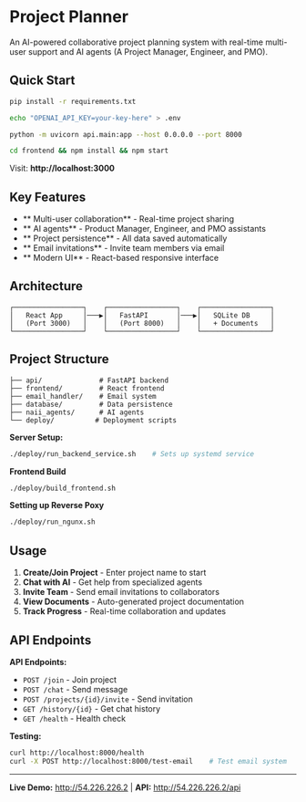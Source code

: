 # Project Planner

An AI-powered collaborative project planning system with real-time multi-user support and AI agents (A Project Manager, Engineer, and PMO).

## Quick Start

```bash
pip install -r requirements.txt

echo "OPENAI_API_KEY=your-key-here" > .env

python -m uvicorn api.main:app --host 0.0.0.0 --port 8000

cd frontend && npm install && npm start
```

Visit: **http://localhost:3000**

## Key Features

- ** Multi-user collaboration** - Real-time project sharing
- ** AI agents** - Product Manager, Engineer, and PMO assistants  
- ** Project persistence** - All data saved automatically
- ** Email invitations** - Invite team members via email
- ** Modern UI** - React-based responsive interface

## Architecture

```
┌─────────────────┐    ┌─────────────────┐    ┌─────────────────┐
│   React App     │───▶│   FastAPI       │───▶│   SQLite DB     │
│   (Port 3000)   │    │   (Port 8000)   │    │   + Documents   │
└─────────────────┘    └─────────────────┘    └─────────────────┘
```

## Project Structure

```
├── api/              # FastAPI backend
├── frontend/         # React frontend  
├── email_handler/    # Email system
├── database/         # Data persistence
├── naii_agents/      # AI agents
└── deploy/          # Deployment scripts
```

**Server Setup:**
```bash
./deploy/run_backend_service.sh    # Sets up systemd service
```
**Frontend Build**
```bash
./deploy/build_frontend.sh
```
**Setting up Reverse Poxy**
```bash
./deploy/run_ngunx.sh
```


## Usage

1. **Create/Join Project** - Enter project name to start
2. **Chat with AI** - Get help from specialized agents
3. **Invite Team** - Send email invitations to collaborators  
4. **View Documents** - Auto-generated project documentation
5. **Track Progress** - Real-time collaboration and updates

## API Endpoints

**API Endpoints:**
- `POST /join` - Join project
- `POST /chat` - Send message  
- `POST /projects/{id}/invite` - Send invitation
- `GET /history/{id}` - Get chat history
- `GET /health` - Health check

**Testing:**
```bash
curl http://localhost:8000/health
curl -X POST http://localhost:8000/test-email    # Test email system
```

---

**Live Demo:** http://54.226.226.2 | **API:** http://54.226.226.2/api